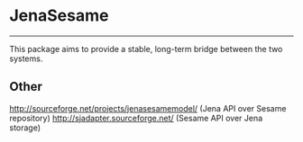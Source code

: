 <!-- Licensed to the Apache Software Foundation (ASF) under one
or more contributor license agreements.  See the NOTICE file
distributed with this work for additional information
regarding copyright ownership.  The ASF licenses this file
to you under the Apache License, Version 2.0 (the
"License"); you may not use this file except in compliance
with the License.  You may obtain a copy of the License at

  http://www.apache.org/licenses/LICENSE-2.0

Unless required by applicable law or agreed to in writing,
software distributed under the License is distributed on an
"AS IS" BASIS, WITHOUT WARRANTIES OR CONDITIONS OF ANY
KIND, either express or implied.  See the License for the
specific language governing permissions and limitations
under the License. -->

# JenaSesame

___

This package aims to provide a stable, long-term bridge between the two systems.

## Other

http://sourceforge.net/projects/jenasesamemodel/ (Jena API over Sesame repository)
http://sjadapter.sourceforge.net/ (Sesame API over Jena storage)
